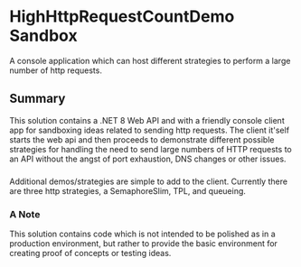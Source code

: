 # HighHttpRequestCountDemo Sandbox
A console application which can host different strategies to perform a large number of http requests.
## Summary
This solution contains a .NET 8 Web API and with a friendly console client app 
for sandboxing ideas related to sending http requests.
The client it'self starts the web api and then proceeds to 
demonstrate different possible strategies for handling the need to send 
large numbers of HTTP requests to an API without the angst of port 
exhaustion, DNS changes or other issues.
###
Additional demos/strategies are simple to add to the client.
Currently there are three http strategies, a SemaphoreSlim, TPL, and queueing. 
### A Note
This solution contains code which is not intended to be polished as in a 
production environment, but rather to provide the basic environment 
for creating proof of concepts or testing ideas.

